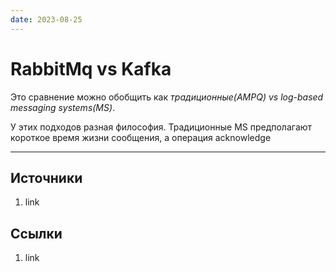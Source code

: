 ```yaml
---
date: 2023-08-25
---
```

# RabbitMq vs Kafka

Это сравнение можно обобщить как *традиционные(AMPQ) vs log-based messaging systems(MS)*.

У этих подходов разная философия. Традиционные MS предполагают короткое время жизни сообщения, а операция acknowledge

---

## Источники

1. link

## Ссылки

1. link
